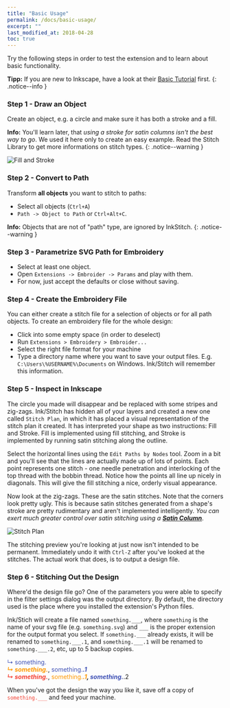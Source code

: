 ```yaml
---
title: "Basic Usage"
permalink: /docs/basic-usage/
excerpt: ""
last_modified_at: 2018-04-28
toc: true
---
```

Try the following steps in order to test the extension and to learn about basic functionality.

**Tipp:** If you are new to Inkscape, have a look at their [Basic Tutorial](https://inkscape.org/en/doc/tutorials/basic/tutorial-basic.html) first.
{: .notice--info }

### Step 1 - Draw an Object

Create an object, e.g. a circle and make sure it has both a stroke and a fill.

**Info:** You'll learn later, that *using a stroke for satin columns isn't the best way to go*. We used it here only to create an easy example. Read the Stitch Library to get more informations on stitch types.
{: .notice--warning }

![Fill and Stroke](https://edutechwiki.unige.ch/mediawiki/images/thumb/8/86/SVG-yellow-circle-stroke-fill.png/300px-SVG-yellow-circle-stroke-fill.png)

### Step 2 - Convert to Path
Transform **all objects** you want to stitch to paths:

* Select all objects (`Ctrl+A`)
* `Path -> Object to Path` or `Ctrl+Alt+C`.<br>

**Info:** Objects that are not of "path" type, are ignored by InkStitch.
{: .notice--warning }

### Step 3 - Parametrize SVG Path for Embroidery

* Select at least one object.
* Open `Extensions -> Embroider -> Params` and play with them.
* For now, just accept the defaults or close without saving.

### Step 4 - Create the Embroidery File

You can either create a stitch file for a selection of objects or for all path objects.
To create an embroidery file for the whole design:

* Click into some empty space (in order to deselect)
* Run `Extensions > Embroidery > Embroider...`
* Select the right file format for your machine
* Type a directory name where you want to save your output files. E.g. `C:\Users\%USERNAME%\Documents` on Windows. Ink/Stitch will remember this information.

### Step 5 - Inspect in Inkscape

The circle you made will disappear and be replaced with some stripes and zig-zags. Ink/Stitch has hidden all of your layers and created a new one called `Stitch Plan`, in which it has placed a visual representation of the stitch plan it created. It has interpreted your shape as two instructions: Fill and Stroke. Fill is implemented using fill stitching, and Stroke is implemented by running satin stitching along the outline.

Select the horizontal lines using the `Edit Paths by Nodes` tool. Zoom in a bit and you'll see that the lines are actually made up of lots of points. Each point represents one stitch - one needle penetration and interlocking of the top thread with the bobbin thread. Notice how the points all line up nicely in diagonals. This will give the fill stitching a nice, orderly visual appearance.

Now look at the zig-zags. These are the satin stitches. Note that the corners look pretty ugly. This is because satin stitches generated from a shape's stroke are pretty rudimentary and aren't implemented intelligently. *You can exert much greater control over satin stitching using a [**Satin Column**](/docs/stitches/satin/)*.

![Stitch Plan](https://edutechwiki.unige.ch/mediawiki/images/thumb/6/6a/Inkstitch-stitch-plan.png/800px-Inkstitch-stitch-plan.png)

The stitching preview you're looking at just now isn't intended to be permanent. Immediately undo it with `Ctrl-Z` after you've looked at the stitches. The actual work that does, is to output a design file.

### Step 6 - Stitching Out the Design
Where'd the design file go? One of the parameters you were able to specify in the filter settings dialog was the output directory. By default, the directory used is the place where you installed the extension's Python files.

Ink/Stich will create a file named `something.___`, where `something` is the name of your svg file (e.g. `something.svg`) and `___` is the proper extension for the output format you select. If `something.___` already exists, it will be renamed to `something.___.1`, and `something.___.1` will be renamed to `something.___.2`, etc, up to 5 backup copies.

   <span style="color: #3f51b5;">↳ something.___</span><br />
   <span style="color: #ff9800;">↳ something.___</span>, <span style="color: #3f51b5;">something.___.1</span><br />
   <span style="color: #f44336;">↳ something.___</span>, <span style="color: #ff9800;">something.___.1</span>, <span style="color: #3f51b5;">something.___.2</span>
   
When you've got the design the way you like it, save off a copy of <span style="color: #f44336;">`something.___`</span> and feed your machine.
